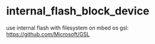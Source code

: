 # internal_flash_block_device
use internal flash with filesystem on mbed os
gsl: https://github.com/Microsoft/GSL 